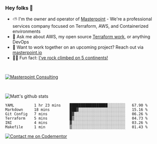 

### Hey folks 👋



- ⛅️ I'm the owner and operator of [Masterpoint](https://masterpoint.io) - We're a professional services company focused on Terraform, AWS, and Containerized environments
- 💬 Ask me about AWS, my open source [Terraform work](https://github.com/masterpointio?q=terraform&type=&language=hcl), or anything DevOps
- 🔨 Want to work together on an upcoming project? Reach out via [masterpoint.io](https://masterpoint.io)
- 🧗‍♂️ Fun fact: [I've rock climbed on 5 continents!](https://www.rockandice.com/videos/weekend-whippers/weekend-whipper-gunning-for-it-on-south-six-shooter/)

<br>


[![Masterpoint Consulting](https://masterpoint-public.s3.us-west-2.amazonaws.com/Logo-medium.png)](https://masterpoint.io)

<br>


![Matt's github stats](https://github-readme-stats.vercel.app/api?username=Gowiem&count_private=true&theme=cobalt&show_icons=true)

<!--START_SECTION:waka-->

```text
YAML         1 hr 23 mins    █████████████████░░░░░░░░   67.90 %
Markdown     18 mins         ███▓░░░░░░░░░░░░░░░░░░░░░   15.16 %
Git Config   7 mins          █▓░░░░░░░░░░░░░░░░░░░░░░░   06.26 %
Terraform    5 mins          █▒░░░░░░░░░░░░░░░░░░░░░░░   04.73 %
INI          4 mins          ▓░░░░░░░░░░░░░░░░░░░░░░░░   03.26 %
Makefile     1 min           ▒░░░░░░░░░░░░░░░░░░░░░░░░   01.43 %
```

<!--END_SECTION:waka-->

[![Contact me on Codementor](https://www.codementor.io/m-badges/gowiem/find-me-on-cm-b.svg)](https://www.codementor.io/@gowiem?refer=badge)
